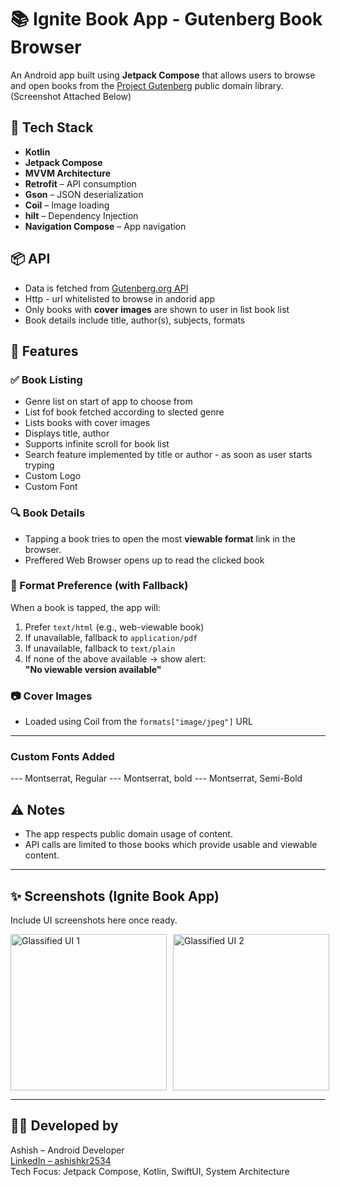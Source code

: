 # 📚 Ignite Book App - Gutenberg Book Browser

An Android app built using **Jetpack Compose** that allows users to browse and open books from the [Project Gutenberg](https://www.gutenberg.org/) public domain library. (Screenshot Attached Below)

## 🔧 Tech Stack

- **Kotlin**
- **Jetpack Compose**
- **MVVM Architecture**
- **Retrofit** – API consumption
- **Gson** – JSON deserialization
- **Coil** – Image loading
- **hilt** – Dependency Injection
- **Navigation Compose** – App navigation
  

## 📦 API

- Data is fetched from [Gutenberg.org API](https://gutendex.com/)
- Http - url whitelisted to browse in andorid app
- Only books with **cover images** are shown to user in list book list
- Book details include title, author(s), subjects, formats

## 🚀 Features

### ✅ Book Listing
- Genre list on start of app to choose from
- List fof book fetched according to slected genre
- Lists books with cover images
- Displays title, author
- Supports infinite scroll for book list
- Search feature implemented by title or author - as soon as user starts tryping
- Custom Logo
- Custom Font

### 🔍 Book Details
- Tapping a book tries to open the most **viewable format** link in the browser.
- Preffered Web Browser opens up to read the clicked book

### 🔗 Format Preference (with Fallback)
When a book is tapped, the app will:
1. Prefer `text/html` (e.g., web-viewable book)
2. If unavailable, fallback to `application/pdf`
3. If unavailable, fallback to `text/plain`
4. If none of the above available → show alert:  
   **"No viewable version available"**


### 📷 Cover Images
- Loaded using Coil from the `formats["image/jpeg"]` URL

---

### Custom Fonts Added 
--- Montserrat, Regular
--- Montserrat, bold
--- Montserrat, Semi-Bold 


## ⚠️ Notes
- The app respects public domain usage of content.
- API calls are limited to those books which provide usable and viewable content.

---

## ✨ Screenshots (Ignite Book App)
Include UI screenshots here once ready.
<div style="display: flex; gap: 10px;">
  <img src="https://github.com/user-attachments/assets/95bc50a0-5a2a-42bb-845b-43ab2674fa7b" alt="Glassified UI 1" width="250"/>
  <img src="https://github.com/user-attachments/assets/9b0359ab-1209-413e-a267-969ea51e33b9" alt="Glassified UI 2" width="250"/>
     
</div>


---

## 👨‍💻 Developed by  
Ashish – Android Developer  
[LinkedIn – ashishkr2534](https://www.linkedin.com/in/ashishkr2534)  
Tech Focus: Jetpack Compose, Kotlin, SwiftUI, System Architecture
